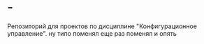 # -
Репозиторий для проектов по дисциплине "Конфигурационное управление".
ну типо поменял
еще раз поменял
и опять
